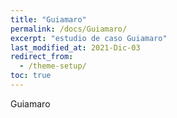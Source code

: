 ```yaml
---
title: "Guiamaro"
permalink: /docs/Guiamaro/
excerpt: "estudio de caso Guiamaro"
last_modified_at: 2021-Dic-03
redirect_from:
  - /theme-setup/
toc: true
---
```



Guiamaro

